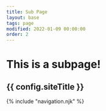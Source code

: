 ```yaml
---
title: Sub Page
layout: base
tags: page
modified: 2022-01-09 00:00:00
order: 2
---
```


<h1 class="pt-24 pb-6 text-center">
 <span class="text-8xl font-bold text-transparent bg-clip-text bg-gradient-to-r from-indigo-500 via-purple-500 to-pink-500">
  This is a subpage!
 </span>
</h1>
<h2 class="pb-12 text-4xl font-bold text-center text-gray-500">
 {{ config.siteTitle }}
</h2>

{% include "navigation.njk" %}
